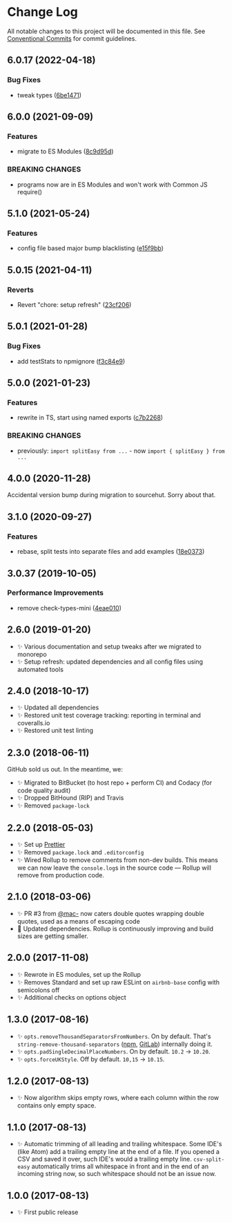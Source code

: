 # Change Log

All notable changes to this project will be documented in this file.
See [Conventional Commits](https://conventionalcommits.org) for commit guidelines.

## 6.0.17 (2022-04-18)


### Bug Fixes

* tweak types ([6be1471](https://github.com/codsen/codsen/commit/6be147170191b503b074cc60732eed5147509bfb))





## 6.0.0 (2021-09-09)

### Features

- migrate to ES Modules ([8c9d95d](https://github.com/codsen/codsen/commit/8c9d95d5dea0b769c2f070397141918a4893d575))

### BREAKING CHANGES

- programs now are in ES Modules and won't work with Common JS require()

## 5.1.0 (2021-05-24)

### Features

- config file based major bump blacklisting ([e15f9bb](https://github.com/codsen/codsen/commit/e15f9bba1c4fd5f847ac28b3f38fa6ee633f5dca))

## 5.0.15 (2021-04-11)

### Reverts

- Revert "chore: setup refresh" ([23cf206](https://github.com/codsen/codsen/commit/23cf206970a087ff0fa04e61f94d919f59ab3881))

## 5.0.1 (2021-01-28)

### Bug Fixes

- add testStats to npmignore ([f3c84e9](https://github.com/codsen/codsen/commit/f3c84e95afc5514214312f913692d85b2e12eb29))

## 5.0.0 (2021-01-23)

### Features

- rewrite in TS, start using named exports ([c7b2268](https://github.com/codsen/codsen/commit/c7b226840e6f49464d2e1ebf3486ea4d8fd86b26))

### BREAKING CHANGES

- previously: `import splitEasy from ...` - now `import { splitEasy } from ...`

## 4.0.0 (2020-11-28)

Accidental version bump during migration to sourcehut. Sorry about that.

## 3.1.0 (2020-09-27)

### Features

- rebase, split tests into separate files and add examples ([18e0373](https://gitlab.com/codsen/codsen/commit/18e0373c01f4e2cd4af2ceaf1b4719954b054291))

## 3.0.37 (2019-10-05)

### Performance Improvements

- remove check-types-mini ([4eae010](https://gitlab.com/codsen/codsen/commit/4eae010))

## 2.6.0 (2019-01-20)

- ✨ Various documentation and setup tweaks after we migrated to monorepo
- ✨ Setup refresh: updated dependencies and all config files using automated tools

## 2.4.0 (2018-10-17)

- ✨ Updated all dependencies
- ✨ Restored unit test coverage tracking: reporting in terminal and coveralls.io
- ✨ Restored unit test linting

## 2.3.0 (2018-06-11)

GitHub sold us out. In the meantime, we:

- ✨ Migrated to BitBucket (to host repo + perform CI) and Codacy (for code quality audit)
- ✨ Dropped BitHound (RIP) and Travis
- ✨ Removed `package-lock`

## 2.2.0 (2018-05-03)

- ✨ Set up [Prettier](https://prettier.io)
- ✨ Removed `package.lock` and `.editorconfig`
- ✨ Wired Rollup to remove comments from non-dev builds. This means we can now leave the `console.log`s in the source code — Rollup will remove from production code.

## 2.1.0 (2018-03-06)

- ✨ PR \#3 from [@mac-](https://github.com/mac-) now caters double quotes wrapping double quotes, used as a means of escaping code
- 🔧 Updated dependencies. Rollup is continuously improving and build sizes are getting smaller.

## 2.0.0 (2017-11-08)

- ✨ Rewrote in ES modules, set up the Rollup
- ✨ Removes Standard and set up raw ESLint on `airbnb-base` config with semicolons off
- ✨ Additional checks on options object

## 1.3.0 (2017-08-16)

- ✨ `opts.removeThousandSeparatorsFromNumbers`. On by default. That's `string-remove-thousand-separators` ([npm](https://www.npmjs.com/package/string-remove-thousand-separators), [GitLab](https://gitlab.com/codsen/codsen/tree/master/packages/string-remove-thousand-separators)) internally doing it.
- ✨ `opts.padSingleDecimalPlaceNumbers`. On by default. `10.2` → `10.20`.
- ✨ `opts.forceUKStyle`. Off by default. `10,15` → `10.15`.

## 1.2.0 (2017-08-13)

- ✨ Now algorithm skips empty rows, where each column within the row contains only empty space.

## 1.1.0 (2017-08-13)

- ✨ Automatic trimming of all leading and trailing whitespace. Some IDE's (like Atom) add a trailing empty line at the end of a file. If you opened a CSV and saved it over, such IDE's would a trailing empty line. `csv-split-easy` automatically trims all whitespace in front and in the end of an incoming string now, so such whitespace should not be an issue now.

## 1.0.0 (2017-08-13)

- ✨ First public release
